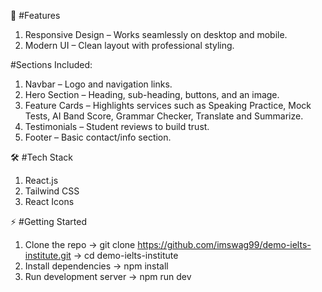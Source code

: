 🚀 #Features

1. Responsive Design – Works seamlessly on desktop and mobile.
2. Modern UI – Clean layout with professional styling.

#Sections Included:

1. Navbar – Logo and navigation links.
2. Hero Section – Heading, sub-heading, buttons, and an image.
3. Feature Cards – Highlights services such as Speaking Practice, Mock Tests, AI Band Score, Grammar Checker, Translate and Summarize.
4. Testimonials – Student reviews to build trust.
5. Footer – Basic contact/info section.

🛠️ #Tech Stack

1. React.js
2. Tailwind CSS
3. React Icons

⚡ #Getting Started

1. Clone the repo
-> git clone https://github.com/imswag99/demo-ielts-institute.git
-> cd demo-ielts-institute
2. Install dependencies
-> npm install 
3. Run development server
-> npm run dev
